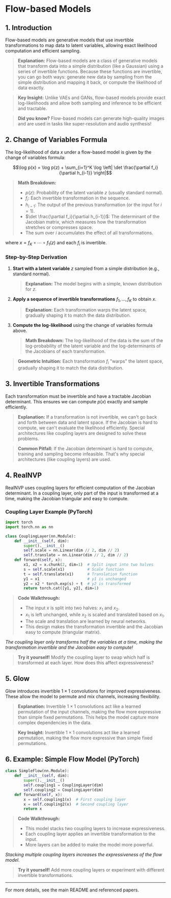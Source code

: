 # Flow-based Models

## 1. Introduction

Flow-based models are generative models that use invertible transformations to map data to latent variables, allowing exact likelihood computation and efficient sampling.

> **Explanation:**
> Flow-based models are a class of generative models that transform data into a simple distribution (like a Gaussian) using a series of invertible functions. Because these functions are invertible, you can go both ways: generate new data by sampling from the simple distribution and mapping it back, or compute the likelihood of data exactly.

> **Key Insight:** Unlike VAEs and GANs, flow-based models provide exact log-likelihoods and allow both sampling and inference to be efficient and tractable.

> **Did you know?** Flow-based models can generate high-quality images and are used in tasks like super-resolution and audio synthesis!

## 2. Change of Variables Formula

The log-likelihood of data $`x`$ under a flow-based model is given by the change of variables formula:

```math
\log p(x) = \log p(z) + \sum_{i=1}^K \log \left| \det \frac{\partial f_i}{\partial h_{i-1}} \right|
```

> **Math Breakdown:**
> - $`p(z)`$: Probability of the latent variable $`z`$ (usually standard normal).
> - $`f_i`$: Each invertible transformation in the sequence.
> - $`h_{i-1}`$: The output of the previous transformation (or the input for $`i=1`$).
> - $`\det \frac{\partial f_i}{\partial h_{i-1}}`$: The determinant of the Jacobian matrix, which measures how the transformation stretches or compresses space.
> - The sum over $`i`$ accumulates the effect of all transformations.

where $`x = f_K \circ \cdots \circ f_1(z)`$ and each $`f_i`$ is invertible.

### Step-by-Step Derivation
1. **Start with a latent variable** $`z`$ sampled from a simple distribution (e.g., standard normal).
   > **Explanation:**
   > The model begins with a simple, known distribution for $`z`$.
2. **Apply a sequence of invertible transformations** $`f_1, ..., f_K`$ to obtain $`x`$.
   > **Explanation:**
   > Each transformation warps the latent space, gradually shaping it to match the data distribution.
3. **Compute the log-likelihood** using the change of variables formula above.
   > **Math Breakdown:**
   > The log-likelihood of the data is the sum of the log-probability of the latent variable and the log-determinants of the Jacobians of each transformation.

> **Geometric Intuition:** Each transformation $`f_i`$ "warps" the latent space, gradually shaping it to match the data distribution.

## 3. Invertible Transformations

Each transformation must be invertible and have a tractable Jacobian determinant. This ensures we can compute $`p(x)`$ exactly and sample efficiently.

> **Explanation:**
> If a transformation is not invertible, we can't go back and forth between data and latent space. If the Jacobian is hard to compute, we can't evaluate the likelihood efficiently. Special architectures like coupling layers are designed to solve these problems.

> **Common Pitfall:** If the Jacobian determinant is hard to compute, training and sampling become infeasible. That's why special architectures (like coupling layers) are used.

## 4. RealNVP

RealNVP uses coupling layers for efficient computation of the Jacobian determinant. In a coupling layer, only part of the input is transformed at a time, making the Jacobian triangular and easy to compute.

### Coupling Layer Example (PyTorch)
```python
import torch
import torch.nn as nn

class CouplingLayer(nn.Module):
    def __init__(self, dim):
        super().__init__()
        self.scale = nn.Linear(dim // 2, dim // 2)
        self.translate = nn.Linear(dim // 2, dim // 2)
    def forward(self, x):
        x1, x2 = x.chunk(2, dim=1)  # Split input into two halves
        s = self.scale(x1)          # Scale function
        t = self.translate(x1)      # Translation function
        y1 = x1                     # y1 is unchanged
        y2 = x2 * torch.exp(s) + t  # y2 is transformed
        return torch.cat([y1, y2], dim=1)
```
> **Code Walkthrough:**
> - The input $`x`$ is split into two halves: $`x_1`$ and $`x_2`$.
> - $`x_1`$ is left unchanged, while $`x_2`$ is scaled and translated based on $`x_1`$.
> - The scale and translation are learned by neural networks.
> - This design makes the transformation invertible and the Jacobian easy to compute (triangular matrix).

*The coupling layer only transforms half the variables at a time, making the transformation invertible and the Jacobian easy to compute!*

> **Try it yourself!** Modify the coupling layer to swap which half is transformed at each layer. How does this affect expressiveness?

## 5. Glow

Glow introduces invertible $`1 \times 1`$ convolutions for improved expressiveness. These allow the model to permute and mix channels, increasing flexibility.

> **Explanation:**
> Invertible $`1 \times 1`$ convolutions act like a learned permutation of the input channels, making the flow more expressive than simple fixed permutations. This helps the model capture more complex dependencies in the data.

> **Key Insight:** Invertible $`1 \times 1`$ convolutions act like a learned permutation, making the flow more expressive than simple fixed permutations.

## 6. Example: Simple Flow Model (PyTorch)
```python
class SimpleFlow(nn.Module):
    def __init__(self, dim):
        super().__init__()
        self.coupling1 = CouplingLayer(dim)
        self.coupling2 = CouplingLayer(dim)
    def forward(self, x):
        x = self.coupling1(x)  # First coupling layer
        x = self.coupling2(x)  # Second coupling layer
        return x
```
> **Code Walkthrough:**
> - This model stacks two coupling layers to increase expressiveness.
> - Each coupling layer applies an invertible transformation to the input.
> - More layers can be added to make the model more powerful.

*Stacking multiple coupling layers increases the expressiveness of the flow model.*

> **Try it yourself!** Add more coupling layers or experiment with different invertible transformations.

---

For more details, see the main README and referenced papers. 